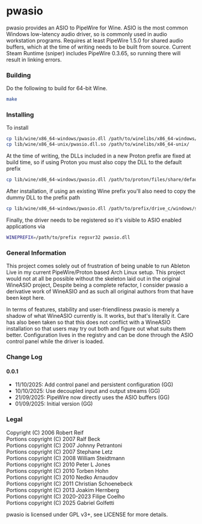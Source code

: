 # pwasio

pwasio provides an ASIO to PipeWire for Wine. ASIO is the most common Windows
low-latency audio driver, so is commonly used in audio workstation programs.
Requires at least PipeWire 1.5.0 for shared audio buffers, which at the time
of writing needs to be built from source. Current Steam Runtime (sniper)
includes PipeWire 0.3.65, so running there will result in linking errors.

### Building

Do the following to build for 64-bit Wine.

```sh
make
```

### Installing

To install
```sh
cp lib/wine/x86_64-windows/pwasio.dll /path/to/winelibs/x86_64-windows/
cp lib/wine/x86_64-unix/pwasio.dll.so /path/to/winelibs/x86_64-unix/
```

At the time of writing, the DLLs included in a new Proton prefix are fixed at
build time, so if using Proton you must also copy the DLL to the default prefix
```sh
cp lib/wine/x86_64-windows/pwasio.dll /path/to/proton/files/share/default_pfx/drive_c/windows/system32
```

After installation, if using an existing Wine prefix you'll also need to copy
the dummy DLL to the prefix path
```sh
cp lib/wine/x86_64-windows/pwasio.dll /path/to/prefix/drive_c/windows/system32
```

Finally, the driver needs to be registered so it's visible to ASIO enabled
applications via
``` sh
WINEPREFIX=/path/to/prefix regsvr32 pwasio.dll
```

### General Information

This project comes solely out of frustration of being unable to run Ableton Live
in my current PipeWire/Proton based Arch Linux setup. This project would not at
all be possible without the skeleton laid out in the original WineASIO project,
Despite being a complete refactor, I consider pwasio a derivative work of
WineASIO and as such all original authors from that have been kept here.

In terms of features, stability and user-friendliness pwasio is merely a shadow
of what WineASIO currently is. It works, but that's literally it. Care has also
been taken so that this does not conflict with a WineASIO installation so that
users may try out both and figure out what suits them better. Configuration
lives in the registry and can be done through the ASIO control panel while the
driver is loaded.

### Change Log

#### 0.0.1
* 11/10/2025: Add control panel and persistent configuration (GG)
* 10/10/2025: Use decoupled input and output streams (GG)
* 21/09/2025: PipeWire now directly uses the ASIO buffers (GG)
* 01/09/2025: Initial version (GG)

### Legal

Copyright (C) 2006 Robert Reif  
Portions copyright (C) 2007 Ralf Beck  
Portions copyright (C) 2007 Johnny Petrantoni  
Portions copyright (C) 2007 Stephane Letz  
Portions copyright (C) 2008 William Steidtmann  
Portions copyright (C) 2010 Peter L Jones  
Portions copyright (C) 2010 Torben Hohn  
Portions copyright (C) 2010 Nedko Arnaudov  
Portions copyright (C) 2011 Christian Schoenebeck  
Portions copyright (C) 2013 Joakim Hernberg  
Portions copyright (C) 2020-2023 Filipe Coelho  
Portions copyright (C) 2025 Gabriel Golfetti  

pwasio is licensed under GPL v3+, see LICENSE for more details.  
